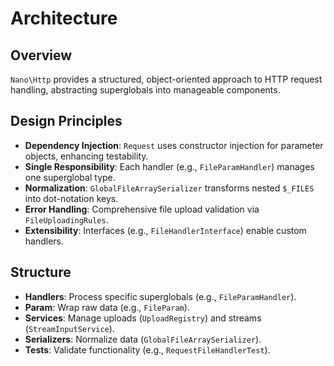 # Architecture

## Overview
`Nano\Http` provides a structured, object-oriented approach to HTTP request handling, abstracting superglobals into manageable components.

## Design Principles
- **Dependency Injection**: `Request` uses constructor injection for parameter objects, enhancing testability.
- **Single Responsibility**: Each handler (e.g., `FileParamHandler`) manages one superglobal type.
- **Normalization**: `GlobalFileArraySerializer` transforms nested `$_FILES` into dot-notation keys.
- **Error Handling**: Comprehensive file upload validation via `FileUploadingRules`.
- **Extensibility**: Interfaces (e.g., `FileHandlerInterface`) enable custom handlers.

## Structure
- **Handlers**: Process specific superglobals (e.g., `FileParamHandler`).
- **Param**: Wrap raw data (e.g., `FileParam`).
- **Services**: Manage uploads (`UploadRegistry`) and streams (`StreamInputService`).
- **Serializers**: Normalize data (`GlobalFileArraySerializer`).
- **Tests**: Validate functionality (e.g., `RequestFileHandlerTest`).

